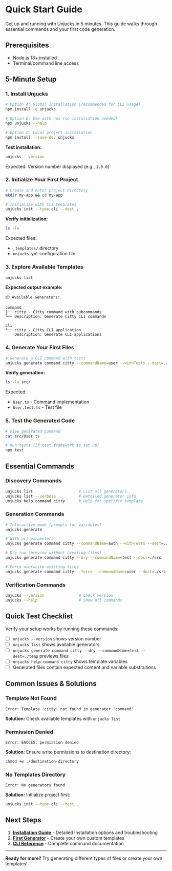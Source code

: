 # Quick Start Guide

Get up and running with Unjucks in 5 minutes. This guide walks through essential commands and your first code generation.

## Prerequisites

- Node.js 18+ installed
- Terminal/command line access

## 5-Minute Setup

### 1. Install Unjucks

```bash
# Option A: Global installation (recommended for CLI usage)
npm install -g unjucks

# Option B: Use with npx (no installation needed)
npx unjucks --help

# Option C: Local project installation
npm install --save-dev unjucks
```

**Test installation:**
```bash
unjucks --version
```
Expected: Version number displayed (e.g., `1.0.0`)

### 2. Initialize Your First Project

```bash
# Create and enter project directory
mkdir my-app && cd my-app

# Initialize with CLI templates
unjucks init --type cli --dest .
```

**Verify initialization:**
```bash
ls -la
```
Expected files:
- `_templates/` directory
- `unjucks.yml` configuration file

### 3. Explore Available Templates

```bash
unjucks list
```

**Expected output example:**
```
📦 Available Generators:

command
├── citty - Citty command with subcommands
└── Description: Generate Citty CLI commands

cli
└── citty - Citty CLI application
    Description: Generate CLI applications
```

### 4. Generate Your First Files

```bash
# Generate a CLI command with tests
unjucks generate command citty --commandName=user --withTests --dest=./src
```

**Verify generation:**
```bash
ls -la src/
```
Expected:
- `User.ts` - Command implementation
- `User.test.ts` - Test file

### 5. Test the Generated Code

```bash
# View generated command
cat src/User.ts

# Run tests (if test framework is set up)
npm test
```

## Essential Commands

### Discovery Commands
```bash
unjucks list                    # List all generators
unjucks list --verbose          # Detailed generator info
unjucks help command citty      # Help for specific template
```

### Generation Commands  
```bash
# Interactive mode (prompts for variables)
unjucks generate

# With all parameters
unjucks generate command citty --commandName=auth --withTests --dest=./src

# Dry run (preview without creating files)
unjucks generate command citty --dry --commandName=test --dest=./src

# Force overwrite existing files
unjucks generate command citty --force --commandName=user --dest=./src
```

### Verification Commands
```bash
unjucks --version               # Check version
unjucks --help                  # Show all commands
```

## Quick Test Checklist

Verify your setup works by running these commands:

- [ ] `unjucks --version` shows version number
- [ ] `unjucks list` shows available generators
- [ ] `unjucks generate command citty --dry --commandName=test --dest=./temp` previews files
- [ ] `unjucks help command citty` shows template variables
- [ ] Generated files contain expected content and variable substitutions

## Common Issues & Solutions

### Template Not Found
```
Error: Template 'citty' not found in generator 'command'
```
**Solution:** Check available templates with `unjucks list`

### Permission Denied
```
Error: EACCES: permission denied
```
**Solution:** Ensure write permissions to destination directory:
```bash
chmod +w ./destination-directory
```

### No Templates Directory
```
Error: No generators found
```
**Solution:** Initialize project first:
```bash
unjucks init --type cli --dest .
```

## Next Steps

1. **[Installation Guide](installation.md)** - Detailed installation options and troubleshooting
2. **[First Generator](first-generator.md)** - Create your own custom templates
3. **[CLI Reference](../cli/README.md)** - Complete command documentation

---

**Ready for more?** Try generating different types of files or create your own templates!